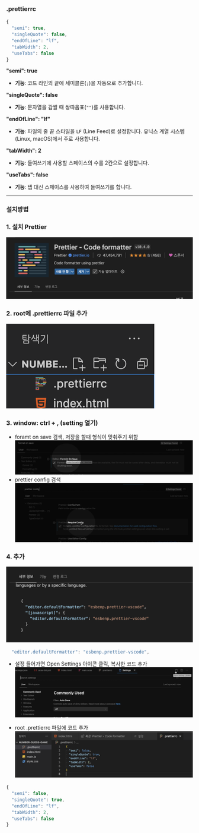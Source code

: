 ### .prettierrc

```js
{
  "semi": true,
  "singleQuote": false,
  "endOfLine": "lf",
  "tabWidth": 2,
  "useTabs": false
}
```

**"semi": true**

- **기능**: 코드 라인의 끝에 세미콜론(`;`)을 자동으로 추가합니다.

**"singleQuote": false**

- **기능**: 문자열을 감쌀 때 쌍따옴표(`""`)를 사용합니다.

**"endOfLine": "lf"**

- **기능**: 파일의 줄 끝 스타일을 `LF` (Line Feed)로 설정합니다. 유닉스 계열 시스템(Linux, macOS)에서 주로 사용합니다.

**"tabWidth": 2**

- **기능**: 들여쓰기에 사용할 스페이스의 수를 2칸으로 설정합니다.

**"useTabs": false**

- **기능**: 탭 대신 스페이스를 사용하여 들여쓰기를 합니다.

---

### 설치방법

### 1. 설치 Prettier

![ima1](../img/prettierrc/img1.png)

### 2. root에 .prettierrc 파일 추가

![ima2](../img/prettierrc/img2.png)

### 3. window: ctrl + , (setting 열기)

- foramt on save 검색, 저장을 할때 형식이 맞춰주기 위함
  ![ima3](../img/prettierrc/img3.png)
- prettier config 검색
  ![ima4](../img/prettierrc/img4.png)

### 4. 추가

![ima5](../img/prettierrc/img5.png)

```js
  "editor.defaultFormatter": "esbenp.prettier-vscode",
```

- 설정 들어가면 Open Settings 아이콘 클릭, 복사한 코드 추가
  ![ima6](../img/prettierrc/img6.png)

- root .prettierrc 파일에 코드 추가
  ![ima7](../img/prettierrc/img7.png)

```js
{
  "semi": false,
  "singleQuote": true,
  "endOfLine": "lf",
  "tabWidth": 2,
  "useTabs": false
}
```
